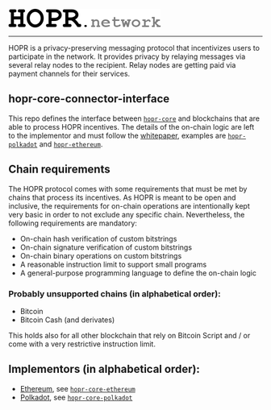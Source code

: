 <a href="#"><img src="hopr.png"></a>

---

HOPR is a privacy-preserving messaging protocol that incentivizes users to participate in the network. It provides privacy by relaying messages via several relay nodes to the recipient. Relay nodes are getting paid via payment channels for their services.

## hopr-core-connector-interface

This repo defines the interface between [`hopr-core`](https://github.com/hoprnet/hopr-core) and blockchains that are able to process HOPR incentives. The details of the on-chain logic are left to the implementor and must follow the [whitepaper](https://github.com/hoprnet/hopr-whitepaper), examples are [`hopr-polkadot`](https://github.com/hoprnet/hopr-polkadot) and [`hopr-ethereum`](https://github.com/hoprnet/hopr-ethereum).

## **Chain requirements**

The HOPR protocol comes with some requirements that must be met by chains that process its incentives. As HOPR is meant to be open and inclusive, the requirements for on-chain operations are intentionally kept very basic in order to not exclude any specific chain. Nevertheless, the following requirements are mandatory:

- On-chain hash verification of custom bitstrings
- On-chain signature verification of custom bitstrings
- On-chain binary operations on custom bitstrings
- A reasonable instruction limit to support small programs
- A general-purpose programming language to define the on-chain logic

### Probably unsupported chains (in alphabetical order):

- Bitcoin
- Bitcoin Cash (and derivates)

This holds also for all other blockchain that rely on Bitcoin Script and / or come with a very restrictive instruction limit.

## Implementors (in alphabetical order):
- [Ethereum](https://ethereum.org), see [`hopr-core-ethereum`](https://github.com/hoprnet/hopr-core-ethereum)
- [Polkadot](https://polkadot.network), see [`hopr-core-polkadot`](https://github.com/hoprnet/hopr-core-polkadot)
